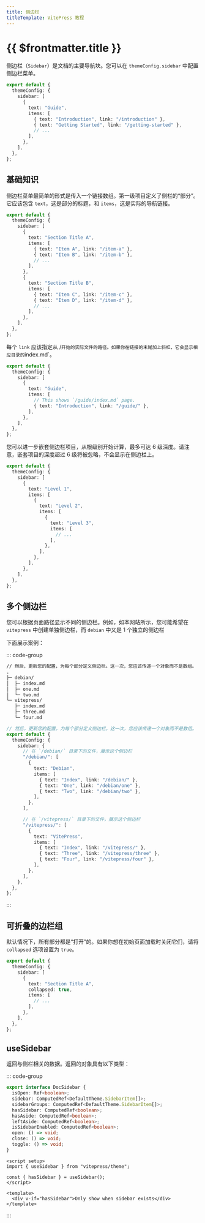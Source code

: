 ```yaml
---
title: 侧边栏
titleTemplate: VitePress 教程
---
```


# {{ $frontmatter.title }}

侧边栏（`Sidebar`）是文档的主要导航块。您可以在 `themeConfig.sidebar` 中配置侧边栏菜单。

```ts
export default {
  themeConfig: {
    sidebar: [
      {
        text: "Guide",
        items: [
          { text: "Introduction", link: "/introduction" },
          { text: "Getting Started", link: "/getting-started" },
          // ...
        ],
      },
    ],
  },
};
```

## 基础知识

侧边栏菜单最简单的形式是传入一个链接数组。第一级项目定义了侧栏的“部分”。它应该包含 `text`，这是部分的标题，和 `items`，这是实际的导航链接。

```ts
export default {
  themeConfig: {
    sidebar: [
      {
        text: "Section Title A",
        items: [
          { text: "Item A", link: "/item-a" },
          { text: "Item B", link: "/item-b" },
          // ...
        ],
      },
      {
        text: "Section Title B",
        items: [
          { text: "Item C", link: "/item-c" },
          { text: "Item D", link: "/item-d" },
          // ...
        ],
      },
    ],
  },
};
```

每个 `link` 应该指定从 /`开始的实际文件的路径。如果你在链接的末尾加上斜杠，它会显示相应目录的`index.md`。

```ts
export default {
  themeConfig: {
    sidebar: [
      {
        text: "Guide",
        items: [
          // This shows `/guide/index.md` page.
          { text: "Introduction", link: "/guide/" },
        ],
      },
    ],
  },
};
```

您可以进一步嵌套侧边栏项目，从根级别开始计算，最多可达 6 级深度。请注意，嵌套项目的深度超过 6 级将被忽略，不会显示在侧边栏上。

```ts
export default {
  themeConfig: {
    sidebar: [
      {
        text: "Level 1",
        items: [
          {
            text: "Level 2",
            items: [
              {
                text: "Level 3",
                items: [
                  // ...
                ],
              },
            ],
          },
        ],
      },
    ],
  },
};
```

## 多个侧边栏

您可以根据页面路径显示不同的侧边栏。例如，如本网站所示，您可能希望在 `vitepress` 中创建单独侧边栏，而 `debian` 中又是 1 个独立的侧边栏

下面展示案例：

::: code-group

```txt [结构]
// 然后，更新您的配置，为每个部分定义侧边栏。这一次，您应该传递一个对象而不是数组。
.
├─ debian/
│  ├─ index.md
│  ├─ one.md
│  └─ two.md
└─ vitepress/
   ├─ index.md
   ├─ three.md
   └─ four.md
```

```ts
// 然后，更新您的配置，为每个部分定义侧边栏。这一次，您应该传递一个对象而不是数组。
export default {
  themeConfig: {
    sidebar: {
      // 在 `/debian/` 目录下的文件，展示这个侧边栏
      "/debian/": [
        {
          text: "Debian",
          items: [
            { text: "Index", link: "/debian/" },
            { text: "One", link: "/debian/one" },
            { text: "Two", link: "/debian/two" },
          ],
        },
      ],

      // 在 `/vitepress/` 目录下的文件，展示这个侧边栏
      "/vitepress/": [
        {
          text: "VitePress",
          items: [
            { text: "Index", link: "/vitepress/" },
            { text: "Three", link: "/vitepress/three" },
            { text: "Four", link: "/vitepress/four" },
          ],
        },
      ],
    },
  },
};
```

:::

## 可折叠的边栏组

默认情况下，所有部分都是“打开”的。如果你想在初始页面加载时关闭它们，请将 `collapsed` 选项设置为 `true`。

```ts
export default {
  themeConfig: {
    sidebar: [
      {
        text: "Section Title A",
        collapsed: true,
        items: [
          // ...
        ],
      },
    ],
  },
};
```

## useSidebar <Badge type="info" text="可组合" />

返回与侧栏相关的数据。返回的对象具有以下类型：

::: code-group

```ts [结构]
export interface DocSidebar {
  isOpen: Ref<boolean>;
  sidebar: ComputedRef<DefaultTheme.SidebarItem[]>;
  sidebarGroups: ComputedRef<DefaultTheme.SidebarItem[]>;
  hasSidebar: ComputedRef<boolean>;
  hasAside: ComputedRef<boolean>;
  leftAside: ComputedRef<boolean>;
  isSidebarEnabled: ComputedRef<boolean>;
  open: () => void;
  close: () => void;
  toggle: () => void;
}
```

```vue [案例]
<script setup>
import { useSidebar } from "vitepress/theme";

const { hasSidebar } = useSidebar();
</script>

<template>
  <div v-if="hasSidebar">Only show when sidebar exists</div>
</template>
```

:::
